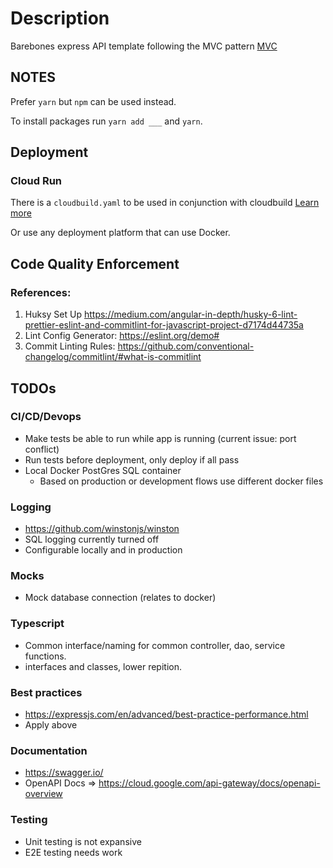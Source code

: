 # Description

Barebones express API template following the MVC pattern
[MVC](https://en.wikipedia.org/wiki/Model%E2%80%93view%E2%80%93controller)

## NOTES

Prefer `yarn` but `npm` can be used instead.

To install packages run `yarn add ___` and `yarn`.

## Deployment 

### Cloud Run 
There is a `cloudbuild.yaml` to be used in conjunction with cloudbuild
[Learn more](https://cloud.google.com/build/docs/deploying-builds/deploy-cloud-run)

Or use any deployment platform that can use Docker.

## Code Quality Enforcement

### References:

1. Huksy Set Up https://medium.com/angular-in-depth/husky-6-lint-prettier-eslint-and-commitlint-for-javascript-project-d7174d44735a
2. Lint Config Generator: https://eslint.org/demo#
3. Commit Linting Rules: https://github.com/conventional-changelog/commitlint/#what-is-commitlint

## TODOs

### CI/CD/Devops
- Make tests be able to run while app is running (current issue: port conflict)
- Run tests before deployment, only deploy if all pass
- Local Docker PostGres SQL container
    - Based on production or development flows use different docker files

### Logging
- https://github.com/winstonjs/winston
- SQL logging currently turned off 
- Configurable locally and in production

### Mocks
- Mock database connection (relates to docker)

### Typescript
- Common interface/naming for common controller, dao, service functions.
- interfaces and classes, lower repition.

###  Best practices
- https://expressjs.com/en/advanced/best-practice-performance.html
- Apply above

### Documentation 
- https://swagger.io/
- OpenAPI Docs => https://cloud.google.com/api-gateway/docs/openapi-overview

### Testing
- Unit testing is not expansive
- E2E testing needs work
